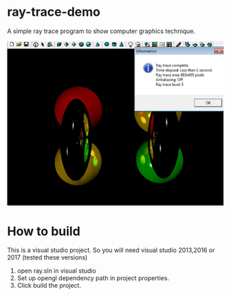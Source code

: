 # ray-trace-demo
A simple ray trace program to show computer graphics technique.

![sample image](/ray%20trace.jpg?raw=true)

# How to build
This is a visual studio project. So you will need visual studio 2013,2016 or 2017 (tested these versions)
1) open ray.sln in visual studio
2) Set up opengl dependency path in project properties.
3) Click build the project.
